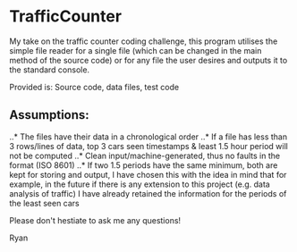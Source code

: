 # TrafficCounter

My take on the traffic counter coding challenge, this program utilises the simple file reader for a single file (which can be changed in the main method of the source code) or for any file the user desires and outputs it to the standard console.

Provided is: Source code, data files, test code

Assumptions: 
------ 
..* The files have their data in a chronological order
..* If a file has less than 3 rows/lines of data, top 3 cars seen timestamps & least 1.5 hour period will not be computed
..* Clean input/machine-generated, thus no faults in the format (ISO 8601)
..* If two 1.5 periods have the same minimum, both are kept for storing and output, I have chosen this with the idea in mind that for example, in the future if there is any extension to this project (e.g. data analysis of traffic) I have already retained the information for the periods of the least seen cars 


Please don't hestiate to ask me any questions!

Ryan
